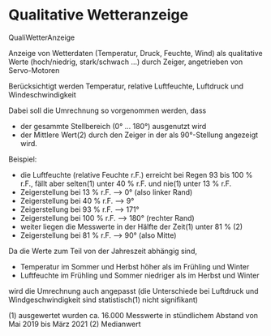 # Qualitative Wetteranzeige
QualiWetterAnzeige

Anzeige von Wetterdaten (Temperatur, Druck, Feuchte, Wind) als qualitative Werte (hoch/niedrig, stark/schwach ...) durch Zeiger, angetrieben von Servo-Motoren

Berücksichtigt werden Temperatur, relative Luftfeuchte, Luftdruck und Windeschwindigkeit

Dabei soll die Umrechnung so vorgenommen werden, dass 
  -   der gesammte Stellbereich (0° ... 180°) ausgenutzt wird
  -   der Mittlere Wert(2)  durch den Zeiger in der als 90°-Stellung angezeigt wird.
 
 Beispiel:

 * die Luftfeuchte (relative Feuchte r.F.) erreicht bei Regen 93 bis 100 % r.F., fällt aber selten(1) unter 40 % r.F. und nie(1) unter 13 % r.F.
 * Zeigerstellung bei  13 % r.F. -->   0° (also linker Rand)
 * Zeigerstellung bei  40 % r.F. -->   9°
 * Zeigerstellung bei  93 % r.F. --> 171°
 * Zeigerstellung bei 100 % r.F. --> 180° (rechter Rand)
 * weiter liegen die Messwerte in der Hälfte der Zeit(1) unter 81 % (2)
 * Zeigerstellung bei  81 % r.F. -->  90° (also Mitte)

Da die Werte zum Teil von der Jahreszeit abhängig sind, 
 -    Temperatur im Sommer und Herbst höher als im Frühling und Winter
 -    Luftfeuchte im Frühling und Sommer niedriger als im Herbst und Winter

wird die Umrechnung auch angepasst (die Unterschiede bei Luftdruck und Windgeschwindigkeit sind statistisch(1) nicht signifikant)

(1) ausgewertet wurden ca. 16.000 Messwerte in stündlichem Abstand von Mai 2019 bis März 2021
(2) Medianwert 
